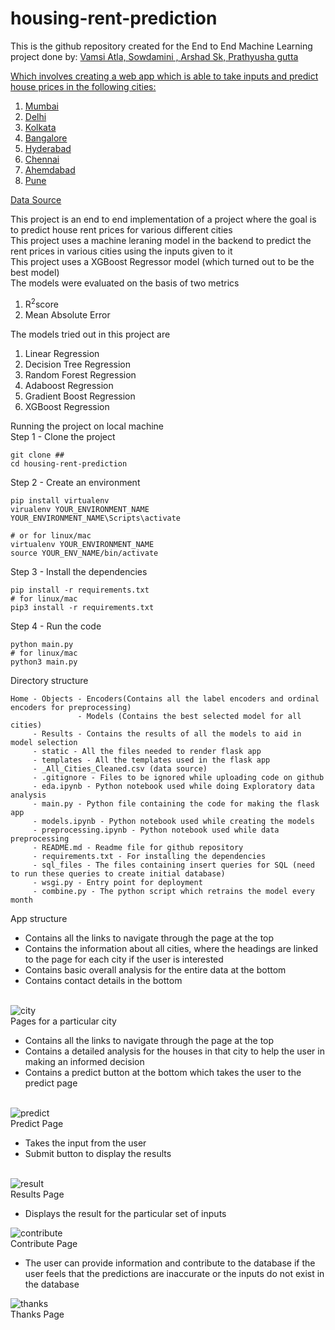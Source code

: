 # housing-rent-prediction

This is the github repository created for the End to End Machine Learning project done by: <a href="mailto:atlavamsi05@gmail.com">Vamsi Atla, Sowdamini , Arshad Sk, Prathyusha gutta


Which involves creating a web app which is able to take inputs and predict house prices in the following cities:
1. Mumbai
2. Delhi
3. Kolkata
4. Bangalore
5. Hyderabad 
6. Chennai
7. Ahemdabad 
8. Pune

<a href="https://www.kaggle.com/saisaathvik/house-rent-prices-of-metropolitan-cities-in-india">Data Source</a>

This project is an end to end implementation of a project where the goal is to predict house rent prices for various different cities<br>
This project uses a machine leraning model in the backend to predict the rent prices in various cities using the inputs given to it<br>
This project uses a XGBoost Regressor model (which turned out to be the best model)<br>
The models were evaluated on the basis of two metrics<br>
<ol>
<li>R<sup>2</sup>score</li>
<li>Mean Absolute Error</li>
</ol>

The models tried out in this project are<br>
<ol>
<li>Linear Regression</li>
<li>Decision Tree Regression</li>
<li>Random Forest Regression</li>
<li>Adaboost Regression</li>
<li>Gradient Boost Regression</li>
<li>XGBoost Regression</li>
</ol>

Running the project on local machine <br>
Step 1 - Clone the project <br>
```
git clone ##
cd housing-rent-prediction
```
Step 2 - Create an environment <br>
```
pip install virtualenv
virualenv YOUR_ENVIRONMENT_NAME
YOUR_ENVIRONMENT_NAME\Scripts\activate

# or for linux/mac 
virtualenv YOUR_ENVIRONMENT_NAME 
source YOUR_ENV_NAME/bin/activate
```

Step 3 - Install the dependencies <br>
```
pip install -r requirements.txt 
# for linux/mac 
pip3 install -r requirements.txt
```
Step 4 - Run the code <br>
```
python main.py
# for linux/mac
python3 main.py
```

Directory structure
```
Home - Objects - Encoders(Contains all the label encoders and ordinal encoders for preprocessing)
               - Models (Contains the best selected model for all cities)
     - Results - Contains the results of all the models to aid in model selection
     - static - All the files needed to render flask app
     - templates - All the templates used in the flask app
     - _All_Cities_Cleaned.csv (data source)
     - .gitignore - Files to be ignored while uploading code on github
     - eda.ipynb - Python notebook used while doing Exploratory data analysis 
     - main.py - Python file containing the code for making the flask app
     - models.ipynb - Python notebook used while creating the models 
     - preprocessing.ipynb - Python notebook used while data preprocessing
     - README.md - Readme file for github repository 
     - requirements.txt - For installing the dependencies 
     - sql_files - The files containing insert queries for SQL (need to run these queries to create initial database)
     - wsgi.py - Entry point for deployment 
     - combine.py - The python script which retrains the model every month 
```

App structure<br>
* Contains all the links to navigate through the page at the top
* Contains the information about all cities, where the headings are linked to the page for each city if the user is interested 
* Contains basic overall analysis for the entire data at the bottom 
* Contains contact details in the bottom 
<br>
<img src="https://i.ibb.co/GdC23yg/city.png" alt="city" border="0">
<br>
Pages for a particular city

* Contains all the links to navigate through the page at the top
* Contains a detailed analysis for the houses in that city to help the user in making an informed decision 
* Contains a predict button at the bottom which takes the user to the predict page 
<br>
<img src="https://i.ibb.co/N3LTgZG/predict.png" alt="predict" border="0">
<br>
Predict Page

* Takes the input from the user
* Submit button to display the results
<br>
<img src="https://i.ibb.co/Qps6Z22/result.png" alt="result" border="0">
<br>
Results Page

* Displays the result for the particular set of inputs

<img src="https://i.ibb.co/VHvfppH/contribute.png" alt="contribute" border="0">
<br>
Contribute Page 

* The user can provide information and contribute to the database if the user feels that the predictions are inaccurate or the inputs do not exist in the database 

<img src="https://i.ibb.co/zXHjXtT/thanks.png" alt="thanks" border="0">
<br>
Thanks Page 


